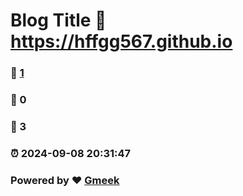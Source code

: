 # Blog Title :link: https://hffgg567.github.io 
### :page_facing_up: [1](https://hffgg567.github.io/tag.html) 
### :speech_balloon: 0 
### :hibiscus: 3 
### :alarm_clock: 2024-09-08 20:31:47 
### Powered by :heart: [Gmeek](https://github.com/Meekdai/Gmeek)
